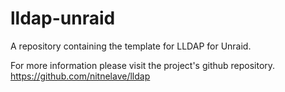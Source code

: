 # lldap-unraid
A repository containing the template for LLDAP for Unraid.

For more information please visit the project's github repository. https://github.com/nitnelave/lldap
